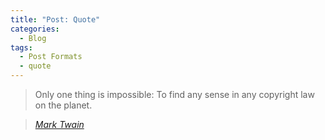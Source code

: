 ```yaml
---
title: "Post: Quote"
categories:
  - Blog
tags:
  - Post Formats
  - quote
---
```


> Only one thing is impossible: To find any sense in any copyright law on the planet.
  
> <cite><a href="http://www.brainyquote.com/quotes/quotes/m/marktwain163473.html">Mark Twain</a></cite>